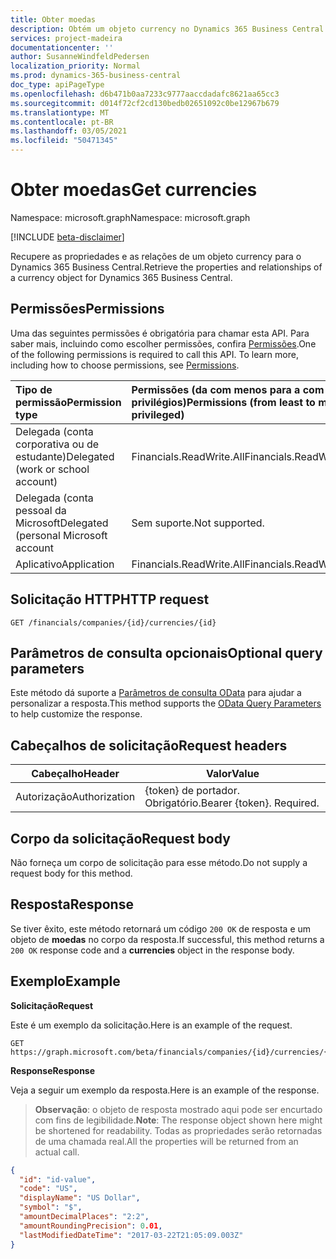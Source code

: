 ```yaml
---
title: Obter moedas
description: Obtém um objeto currency no Dynamics 365 Business Central.
services: project-madeira
documentationcenter: ''
author: SusanneWindfeldPedersen
localization_priority: Normal
ms.prod: dynamics-365-business-central
doc_type: apiPageType
ms.openlocfilehash: d6b471b0aa7233c9777aaccdadafc8621aa65cc3
ms.sourcegitcommit: d014f72cf2cd130bedb02651092c0be12967b679
ms.translationtype: MT
ms.contentlocale: pt-BR
ms.lasthandoff: 03/05/2021
ms.locfileid: "50471345"
---
```

# <a name="get-currencies"></a><span data-ttu-id="ed6a5-103">Obter moedas</span><span class="sxs-lookup"><span data-stu-id="ed6a5-103">Get currencies</span></span>

<span data-ttu-id="ed6a5-104">Namespace: microsoft.graph</span><span class="sxs-lookup"><span data-stu-id="ed6a5-104">Namespace: microsoft.graph</span></span>

[!INCLUDE [beta-disclaimer](../../includes/beta-disclaimer.md)]

<span data-ttu-id="ed6a5-105">Recupere as propriedades e as relações de um objeto currency para o Dynamics 365 Business Central.</span><span class="sxs-lookup"><span data-stu-id="ed6a5-105">Retrieve the properties and relationships of a currency object for Dynamics 365 Business Central.</span></span>

## <a name="permissions"></a><span data-ttu-id="ed6a5-106">Permissões</span><span class="sxs-lookup"><span data-stu-id="ed6a5-106">Permissions</span></span>
<span data-ttu-id="ed6a5-p101">Uma das seguintes permissões é obrigatória para chamar esta API. Para saber mais, incluindo como escolher permissões, confira [Permissões](/graph/permissions-reference).</span><span class="sxs-lookup"><span data-stu-id="ed6a5-p101">One of the following permissions is required to call this API. To learn more, including how to choose permissions, see [Permissions](/graph/permissions-reference).</span></span>

|<span data-ttu-id="ed6a5-109">Tipo de permissão</span><span class="sxs-lookup"><span data-stu-id="ed6a5-109">Permission type</span></span> |<span data-ttu-id="ed6a5-110">Permissões (da com menos para a com mais privilégios)</span><span class="sxs-lookup"><span data-stu-id="ed6a5-110">Permissions (from least to most privileged)</span></span>|
|:---------------|:------------------------------------------|
|<span data-ttu-id="ed6a5-111">Delegada (conta corporativa ou de estudante)</span><span class="sxs-lookup"><span data-stu-id="ed6a5-111">Delegated (work or school account)</span></span>|<span data-ttu-id="ed6a5-112">Financials.ReadWrite.All</span><span class="sxs-lookup"><span data-stu-id="ed6a5-112">Financials.ReadWrite.All</span></span> |
|<span data-ttu-id="ed6a5-113">Delegada (conta pessoal da Microsoft</span><span class="sxs-lookup"><span data-stu-id="ed6a5-113">Delegated (personal Microsoft account</span></span>|<span data-ttu-id="ed6a5-114">Sem suporte.</span><span class="sxs-lookup"><span data-stu-id="ed6a5-114">Not supported.</span></span>|
|<span data-ttu-id="ed6a5-115">Aplicativo</span><span class="sxs-lookup"><span data-stu-id="ed6a5-115">Application</span></span>|<span data-ttu-id="ed6a5-116">Financials.ReadWrite.All</span><span class="sxs-lookup"><span data-stu-id="ed6a5-116">Financials.ReadWrite.All</span></span>|

## <a name="http-request"></a><span data-ttu-id="ed6a5-117">Solicitação HTTP</span><span class="sxs-lookup"><span data-stu-id="ed6a5-117">HTTP request</span></span>

```
GET /financials/companies/{id}/currencies/{id}
```

## <a name="optional-query-parameters"></a><span data-ttu-id="ed6a5-118">Parâmetros de consulta opcionais</span><span class="sxs-lookup"><span data-stu-id="ed6a5-118">Optional query parameters</span></span>
<span data-ttu-id="ed6a5-119">Este método dá suporte a [Parâmetros de consulta OData](/graph/query-parameters) para ajudar a personalizar a resposta.</span><span class="sxs-lookup"><span data-stu-id="ed6a5-119">This method supports the [OData Query Parameters](/graph/query-parameters) to help customize the response.</span></span>

## <a name="request-headers"></a><span data-ttu-id="ed6a5-120">Cabeçalhos de solicitação</span><span class="sxs-lookup"><span data-stu-id="ed6a5-120">Request headers</span></span>
|<span data-ttu-id="ed6a5-121">Cabeçalho</span><span class="sxs-lookup"><span data-stu-id="ed6a5-121">Header</span></span>|<span data-ttu-id="ed6a5-122">Valor</span><span class="sxs-lookup"><span data-stu-id="ed6a5-122">Value</span></span>|
|------|-----|
|<span data-ttu-id="ed6a5-123">Autorização</span><span class="sxs-lookup"><span data-stu-id="ed6a5-123">Authorization</span></span>  |<span data-ttu-id="ed6a5-p102">{token} de portador. Obrigatório.</span><span class="sxs-lookup"><span data-stu-id="ed6a5-p102">Bearer {token}. Required.</span></span> |

## <a name="request-body"></a><span data-ttu-id="ed6a5-126">Corpo da solicitação</span><span class="sxs-lookup"><span data-stu-id="ed6a5-126">Request body</span></span>
<span data-ttu-id="ed6a5-127">Não forneça um corpo de solicitação para esse método.</span><span class="sxs-lookup"><span data-stu-id="ed6a5-127">Do not supply a request body for this method.</span></span>

## <a name="response"></a><span data-ttu-id="ed6a5-128">Resposta</span><span class="sxs-lookup"><span data-stu-id="ed6a5-128">Response</span></span>
<span data-ttu-id="ed6a5-129">Se tiver êxito, este método retornará um código `200 OK` de resposta e um objeto de **moedas** no corpo da resposta.</span><span class="sxs-lookup"><span data-stu-id="ed6a5-129">If successful, this method returns a `200 OK` response code and a **currencies** object in the response body.</span></span>

## <a name="example"></a><span data-ttu-id="ed6a5-130">Exemplo</span><span class="sxs-lookup"><span data-stu-id="ed6a5-130">Example</span></span>

<span data-ttu-id="ed6a5-131">**Solicitação**</span><span class="sxs-lookup"><span data-stu-id="ed6a5-131">**Request**</span></span>

<span data-ttu-id="ed6a5-132">Este é um exemplo da solicitação.</span><span class="sxs-lookup"><span data-stu-id="ed6a5-132">Here is an example of the request.</span></span>

```http
GET https://graph.microsoft.com/beta/financials/companies/{id}/currencies/{id}
```

<span data-ttu-id="ed6a5-133">**Response**</span><span class="sxs-lookup"><span data-stu-id="ed6a5-133">**Response**</span></span>

<span data-ttu-id="ed6a5-134">Veja a seguir um exemplo da resposta.</span><span class="sxs-lookup"><span data-stu-id="ed6a5-134">Here is an example of the response.</span></span> 

> <span data-ttu-id="ed6a5-135">**Observação**: o objeto de resposta mostrado aqui pode ser encurtado com fins de legibilidade.</span><span class="sxs-lookup"><span data-stu-id="ed6a5-135">**Note**: The response object shown here might be shortened for readability.</span></span> <span data-ttu-id="ed6a5-136">Todas as propriedades serão retornadas de uma chamada real.</span><span class="sxs-lookup"><span data-stu-id="ed6a5-136">All the properties will be returned from an actual call.</span></span>

```json
{
  "id": "id-value",
  "code": "US",
  "displayName": "US Dollar",
  "symbol": "$",
  "amountDecimalPlaces": "2:2",
  "amountRoundingPrecision": 0.01,
  "lastModifiedDateTime": "2017-03-22T21:05:09.003Z"
}
```


